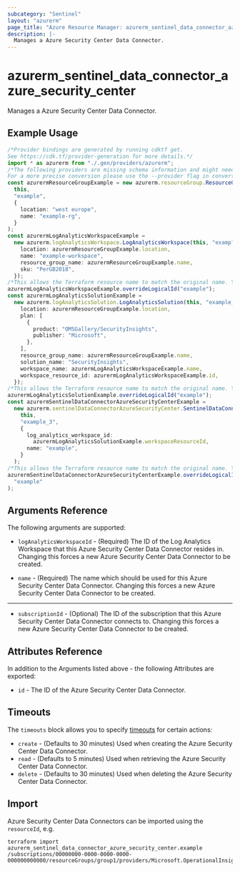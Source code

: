 ```yaml
---
subcategory: "Sentinel"
layout: "azurerm"
page_title: "Azure Resource Manager: azurerm_sentinel_data_connector_azure_security_center"
description: |-
  Manages a Azure Security Center Data Connector.
---
```


# azurerm\_sentinel\_data\_connector\_azure\_security\_center

Manages a Azure Security Center Data Connector.

## Example Usage

```typescript
/*Provider bindings are generated by running cdktf get.
See https://cdk.tf/provider-generation for more details.*/
import * as azurerm from "./.gen/providers/azurerm";
/*The following providers are missing schema information and might need manual adjustments to synthesize correctly: azurerm.
For a more precise conversion please use the --provider flag in convert.*/
const azurermResourceGroupExample = new azurerm.resourceGroup.ResourceGroup(
  this,
  "example",
  {
    location: "west europe",
    name: "example-rg",
  }
);
const azurermLogAnalyticsWorkspaceExample =
  new azurerm.logAnalyticsWorkspace.LogAnalyticsWorkspace(this, "example_1", {
    location: azurermResourceGroupExample.location,
    name: "example-workspace",
    resource_group_name: azurermResourceGroupExample.name,
    sku: "PerGB2018",
  });
/*This allows the Terraform resource name to match the original name. You can remove the call if you don't need them to match.*/
azurermLogAnalyticsWorkspaceExample.overrideLogicalId("example");
const azurermLogAnalyticsSolutionExample =
  new azurerm.logAnalyticsSolution.LogAnalyticsSolution(this, "example_2", {
    location: azurermResourceGroupExample.location,
    plan: [
      {
        product: "OMSGallery/SecurityInsights",
        publisher: "Microsoft",
      },
    ],
    resource_group_name: azurermResourceGroupExample.name,
    solution_name: "SecurityInsights",
    workspace_name: azurermLogAnalyticsWorkspaceExample.name,
    workspace_resource_id: azurermLogAnalyticsWorkspaceExample.id,
  });
/*This allows the Terraform resource name to match the original name. You can remove the call if you don't need them to match.*/
azurermLogAnalyticsSolutionExample.overrideLogicalId("example");
const azurermSentinelDataConnectorAzureSecurityCenterExample =
  new azurerm.sentinelDataConnectorAzureSecurityCenter.SentinelDataConnectorAzureSecurityCenter(
    this,
    "example_3",
    {
      log_analytics_workspace_id:
        azurermLogAnalyticsSolutionExample.workspaceResourceId,
      name: "example",
    }
  );
/*This allows the Terraform resource name to match the original name. You can remove the call if you don't need them to match.*/
azurermSentinelDataConnectorAzureSecurityCenterExample.overrideLogicalId(
  "example"
);

```

## Arguments Reference

The following arguments are supported:

*   `logAnalyticsWorkspaceId` - (Required) The ID of the Log Analytics Workspace that this Azure Security Center Data Connector resides in. Changing this forces a new Azure Security Center Data Connector to be created.

*   `name` - (Required) The name which should be used for this Azure Security Center Data Connector. Changing this forces a new Azure Security Center Data Connector to be created.

***

* `subscriptionId` - (Optional) The ID of the subscription that this Azure Security Center Data Connector connects to. Changing this forces a new Azure Security Center Data Connector to be created.

## Attributes Reference

In addition to the Arguments listed above - the following Attributes are exported:

* `id` - The ID of the Azure Security Center Data Connector.

## Timeouts

The `timeouts` block allows you to specify [timeouts](https://www.terraform.io/language/resources/syntax#operation-timeouts) for certain actions:

* `create` - (Defaults to 30 minutes) Used when creating the Azure Security Center Data Connector.
* `read` - (Defaults to 5 minutes) Used when retrieving the Azure Security Center Data Connector.
* `delete` - (Defaults to 30 minutes) Used when deleting the Azure Security Center Data Connector.

## Import

Azure Security Center Data Connectors can be imported using the `resourceId`, e.g.

```shell
terraform import azurerm_sentinel_data_connector_azure_security_center.example /subscriptions/00000000-0000-0000-0000-000000000000/resourceGroups/group1/providers/Microsoft.OperationalInsights/workspaces/workspace1/providers/Microsoft.SecurityInsights/dataConnectors/dc1
```
